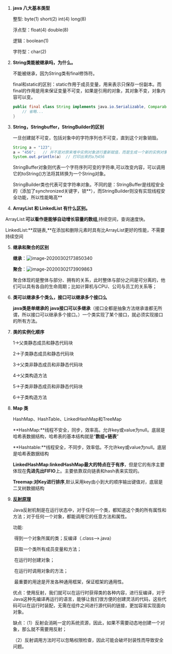 1. **java 八大基本类型**

   整型: byte(1) 	 short(2)	 int(4) 	long(8)

   浮点型：float(4) 	double(8)

   逻辑：boolean(1)

   字符型：char(2)

2. **String类能被继承吗，为什么。**

   不能被继承，因为String类有final修饰符。

   final和static的区别：static作用于成员变量，用来表示只保存一份副本。而final的作用是用来保证变量不可变，如果是引用的对象，其对象不变，对象内容可以变。

   ```java
   public final class String implements java.io.Serializable, Comparable<String>, CharSequence {
       // 省略...
   }
   ```

3. **String，Stringbuffer，StringBuilder的区别**

   

   一旦创建就不可变，包括对象中的字符序列也不可变，直到这个对象销毁。

   ~~~java
   String a = "123";
   a = "456";   // 并不是对原来堆中实例对象进行重新赋值，而是生成一个新的实例对象，之前的实例对象仍然存在，如果没有被再次引用，则会被垃圾回收。
   System.out.println(a)  // 打印出来的a为456
   ~~~

   StringBuffer对象则代表一个字符序列可变的字符串,可以改变内容，可以调用它的toString()方法将其转换为一个String对象。

   StringBuilder类也代表可变字符串对象。不同的是：StringBuffer是线程安全的（添加了synchronized关键字，锁**），而StringBuilder则没有实现线程安全功能，所以性能略高**

4.  **ArrayList 和 LinkedList 有什么区别。**

   ArrayList:**可以看作是能够自动增长容量的数组**,持续空间，查询速度快。

   LinkedList:**双链表,**在添加和删除元素时具有比ArrayList更好的性能，不需要持续空间

5. **继承和聚合的区别**

   **继承**：![image-20200302173850340](C:\Users\bear\AppData\Roaming\Typora\typora-user-images\image-20200302173850340.png)

   **聚合**：![image-20200302173909863](C:\Users\bear\AppData\Roaming\Typora\typora-user-images\image-20200302173909863.png)

   聚合体现的是整体与部分、拥有的关系，此时整体与部分之间是可分离的，他们可以具有各自的生命周期；比如计算机与CPU、公司与员工的关系等；

6. **类可以继承多个类么，接口可以继承多个接口么**

   **java类是单继承的**  **java接口可以多继承**（接口全都是抽象方法继承谁都无所谓，所以接口可以继承多个接口。）一个类实现了某个接口，就必须实现接口的所有方法。

7. **类的实例化顺序**

   1->父类静态成员和静态代码块

   2->子类静态成员和静态代码块

   3->父类非静态成员和非静态代码块

   4->父类构造方法

   5->子类非静态成员和非静态代码块

   6->子类构造方法

8. **Map 类**

   HashMap、HashTable、LinkedHashMap和TreeMap

   **HashMap:**线程不安全，同步，效率高。允许key或value为null。底层是哈希表数据结构，哈希表的基本结构就是“**数组+链表**”

   **Hashtable:**线程安全，不同步，效率低。不允许key或value为null。底层是哈希表数据结构

   **LinkedHashMap:**linkedHashMap最大的特点在于**有序**，但是它的有序主要体现在**先进先出FIFIO**上。主要依靠双向链表和hash表来实现的。

   **Treemap:**对Key进行**排序**,默认采用key由小到大的顺序输出键值对，底层是二叉树数据结构
   
9. **[反射原理](https://blog.csdn.net/a745233700/article/details/82893076)**

   Java反射机制是在运行状态中，对于任何一个类，都知道这个类的所有属性和方法；对于任何一个对象，都能调用它的任意方法和属性。
   
   功能: 
   
   ​		得到一个对象所属的类；反编译（.class-->.java）
   
   ​		获取一个类所有成员变量和方法；
   
   ​		在运行时创建对象；
   
   ​		在运行时调用对象的方法；
   
   ​		最重要的用途是开发各种通用框架，保证框架的通用性。
   
   优点：使用反射，我们就可以在运行时获得类的各种内容，进行反编译，对于Java这种先编译再运行的语言，能够让我们很方便的创建灵活的代码，这些代码可以在运行时装配，无需在组件之间进行源代码的链接，更加容易实现面向对象。
   
   缺点：（1）反射会消耗一定的系统资源，因此，如果不需要动态地创建一个对象，那么就不需要用反射；
   
   ​			（2）反射调用方法时可以忽略权限检查，因此可能会破坏封装性而导致安全问题。

